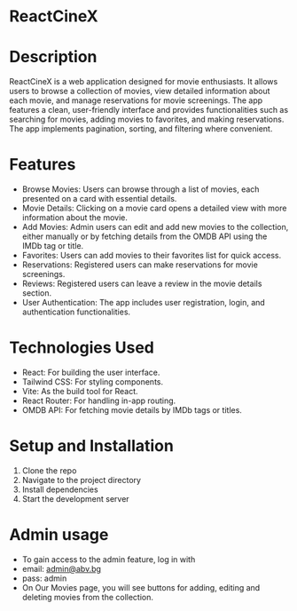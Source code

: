 # ReactCineX

# Description
ReactCineX is a web application designed for movie enthusiasts. It allows users to browse a collection of movies, view detailed information about each movie, and manage reservations for movie screenings. The app features a clean, user-friendly interface and provides functionalities such as searching for movies, adding movies to favorites, and making reservations. The app implements pagination, sorting, and filtering where convenient.

# Features
* Browse Movies: Users can browse through a list of movies, each presented on a card with essential details.
* Movie Details: Clicking on a movie card opens a detailed view with more information about the movie.
* Add Movies: Admin users can edit and add new movies to the collection, either manually or by fetching details from the OMDB API using the IMDb tag or title.
* Favorites: Users can add movies to their favorites list for quick access.
* Reservations: Registered users can make reservations for movie screenings.
* Reviews: Registered users can leave a review in the movie details section.
* User Authentication: The app includes user registration, login, and authentication functionalities.

# Technologies Used
* React: For building the user interface.
* Tailwind CSS: For styling components.
* Vite: As the build tool for React.
* React Router: For handling in-app routing.
* OMDB API: For fetching movie details by IMDb tags or titles.

# Setup and Installation
1. Clone the repo
2. Navigate to the project directory
3. Install dependencies
4. Start the development server

# Admin usage
* To gain access to the admin feature, log in with
* email: admin@abv.bg
* pass: admin
* On Our Movies page, you will see buttons for adding, editing and deleting movies from the collection.
